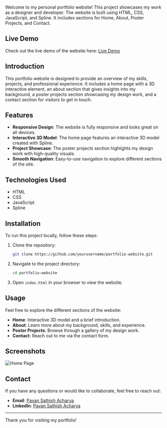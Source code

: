 
Welcome to my personal portfolio website! This project showcases my work as a designer and developer. The website is built using HTML, CSS, JavaScript, and Spline. It includes sections for Home, About, Poster Projects, and Contact.

## Live Demo

Check out the live demo of the website here: [Live Demo](https://your-portfolio-link.com)

## Introduction

This portfolio website is designed to provide an overview of my skills, projects, and professional experience. It includes a home page with a 3D interactive element, an about section that gives insights into my background, a poster projects section showcasing my design work, and a contact section for visitors to get in touch.

## Features

- **Responsive Design**: The website is fully responsive and looks great on all devices.
- **Interactive 3D Model**: The home page features an interactive 3D model created with Spline.
- **Project Showcase**: The poster projects section highlights my design work with high-quality visuals.
- **Smooth Navigation**: Easy-to-use navigation to explore different sections of the site.

## Technologies Used

- HTML
- CSS
- JavaScript
- Spline

## Installation

To run this project locally, follow these steps:

1. Clone the repository:
    ```bash
    git clone https://github.com/yourusername/portfolio-website.git
    ```

2. Navigate to the project directory:
    ```bash
    cd portfolio-website
    ```

3. Open `index.html` in your browser to view the website.

## Usage

Feel free to explore the different sections of the website:

- **Home**: Interactive 3D model and a brief introduction.
- **About**: Learn more about my background, skills, and experience.
- **Poster Projects**: Browse through a gallery of my design work.
- **Contact**: Reach out to me via the contact form.

## Screenshots

![Home Page]([https://your-image-link.com/home.png](https://github.com/PavanSacharya/Portfolio-/blob/main/assets/Screenshot%202024-08-17%20220832.png))

## Contact

If you have any questions or would like to collaborate, feel free to reach out:

- **Email**: [Pavan Sathish Acharya](mailto:pavasathisacharya@gmail.com)
- **LinkedIn**: [Pavan Sathish Acharya](https://www.linkedin.com/in/yourlinkedin/)

---

Thank you for visiting my portfolio!
